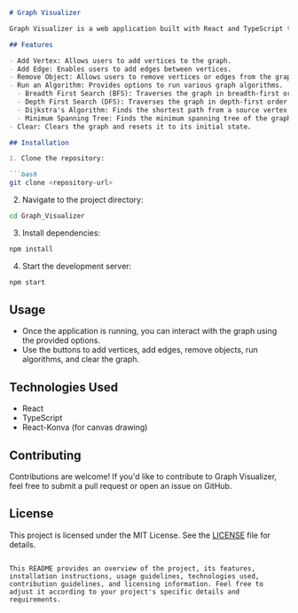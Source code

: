 ```markdown
# Graph Visualizer

Graph Visualizer is a web application built with React and TypeScript that allows users to visualize graphs and perform various operations such as adding vertices, adding edges, removing objects, running algorithms like Breadth First Search, Depth First Search, Dijkstra's algorithm, and finding the Minimum Spanning Tree.

## Features

- Add Vertex: Allows users to add vertices to the graph.
- Add Edge: Enables users to add edges between vertices.
- Remove Object: Allows users to remove vertices or edges from the graph.
- Run an Algorithm: Provides options to run various graph algorithms.
  - Breadth First Search (BFS): Traverses the graph in breadth-first order.
  - Depth First Search (DFS): Traverses the graph in depth-first order.
  - Dijkstra's Algorithm: Finds the shortest path from a source vertex to all other vertices.
  - Minimum Spanning Tree: Finds the minimum spanning tree of the graph.
- Clear: Clears the graph and resets it to its initial state.

## Installation

1. Clone the repository:

```bash
git clone <repository-url>
```

2. Navigate to the project directory:

```bash
cd Graph_Visualizer
```

3. Install dependencies:

```bash
npm install
```

4. Start the development server:

```bash
npm start
```

## Usage

- Once the application is running, you can interact with the graph using the provided options.
- Use the buttons to add vertices, add edges, remove objects, run algorithms, and clear the graph.

## Technologies Used

- React
- TypeScript
- React-Konva (for canvas drawing)

## Contributing

Contributions are welcome! If you'd like to contribute to Graph Visualizer, feel free to submit a pull request or open an issue on GitHub.

## License

This project is licensed under the MIT License. See the [LICENSE](LICENSE) file for details.
```

This README provides an overview of the project, its features, installation instructions, usage guidelines, technologies used, contribution guidelines, and licensing information. Feel free to adjust it according to your project's specific details and requirements.
